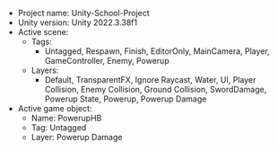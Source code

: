 <!-- UNITY CODE ASSIST INSTRUCTIONS START -->
- Project name: Unity-School-Project
- Unity version: Unity 2022.3.38f1
- Active scene:
  - Tags:
    - Untagged, Respawn, Finish, EditorOnly, MainCamera, Player, GameController, Enemy, Powerup
  - Layers:
    - Default, TransparentFX, Ignore Raycast, Water, UI, Player Collision, Enemy Collision, Ground Collision, SwordDamage, Powerup State, Powerup, Powerup Damage
- Active game object:
  - Name: PowerupHB
  - Tag: Untagged
  - Layer: Powerup Damage
<!-- UNITY CODE ASSIST INSTRUCTIONS END -->